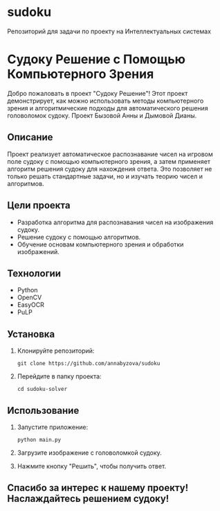 # sudoku
Репозиторий для задачи по проекту на Интеллектуальных системах
# Судоку Решение с Помощью Компьютерного Зрения

Добро пожаловать в проект "Судоку Решение"! Этот проект демонстрирует, как можно использовать методы компьютерного зрения и алгоритмические подходы для автоматического решения головоломок судоку. Проект Бызовой Анны и Дымовой Дианы.

## Описание

Проект реализует автоматическое распознавание чисел на игровом поле судоку с помощью компьютерного зрения, а затем применяет алгоритм решения судоку для нахождения ответа. Это позволяет не только решать стандартные задачи, но и изучать теорию чисел и алгоритмов.

## Цели проекта

- Разработка алгоритма для распознавания чисел на изображения судоку.
- Решение судоку с помощью алгоритмов.
- Обучение основам компьютерного зрения и обработки изображений.

## Технологии

- Python
- OpenCV
- EasyOCR
- PuLP

## Установка

1. Клонируйте репозиторий:

   ```
   git clone https://github.com/annabyzova/sudoku
   ```

2. Перейдите в папку проекта:

   ```
   cd sudoku-solver
   ```

## Использование

1. Запустите приложение:

   ```
   python main.py
   ```

2. Загрузите изображение с головоломкой судоку.

3. Нажмите кнопку "Решить", чтобы получить ответ.


## Спасибо за интерес к нашему проекту! Наслаждайтесь решением судоку!
